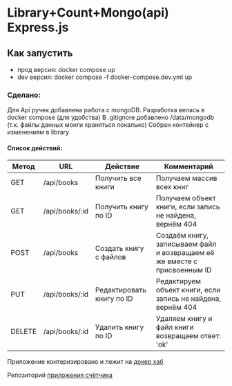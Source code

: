 # Library+Count+Mongo(api) Express.js

## Как запустить
- прод версия: docker compose up 
- dev версия: docker compose -f docker-compose.dev.yml up

### Сделано: 
Для Api ручек добавлена работа с mongoDB.
Разработка велась в docker compose (для удобства)
В .gitignore добавлено /data/mongodb (т.к. файлы данных монги храняться локально)
Собран контейнер с изменениям в library

#### Список действий: 
| Метод  | URL            | Действие                     | Комментарий                                             |
|--------|----------------|------------------------------|---------------------------------------------------------|
| GET    | /api/books     | Получить все книги           | Получаем массив всех книг                                |
| GET    | /api/books/:id | Получить книгу по ID         | Получаем объект книги, если запись не найдена, вернём 404 |
| POST   | /api/books     | Создать книгу с файлов       | Создаём книгу, записываем файл и возвращаем её же вместе с присвоенным ID |
| PUT    | /api/books/:id | Редактировать книгу по ID    | Редактируем объект книги, если запись не найдена, вернём 404 |
| DELETE | /api/books/:id | Удалить книгу по ID          | Удаляем книгу и файл книги возвращаем ответ: 'ok'                  |


Приложение контеризировано и лежит на [докер хаб]()

Репозиторий [приложения счётчика](https://github.com/Moonelpy/books_counter/tree/library_counter)